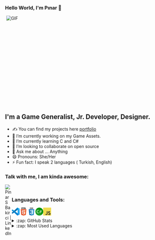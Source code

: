 ### Hello World, I'm Pınar  👋

 <img align="right" alt="GIF" src="https://github.com/arsentieva/arsentieva/blob/main/code.gif?raw=true" width="500" height="320" />


## I'm a Game Generalist, Jr. Developer, Designer.
- ✍ You can find my projects here [portfolio]
- 🔭 I’m currently working on my Game Assets.
- 🌱 I’m currently learning C and C#
- 👯 I’m looking to collaborate on open source
- 💬 Ask me about ... Anything
- 😄 Pronouns: She/Her
- ⚡ Fun fact: I speak 2 languages ( Turkish, English)


### Talk with me, I am kinda awesome:
[<img align="left" alt="Pinar S Bakirci | LinkedIn" width="22px" src="https://cdn.jsdelivr.net/npm/simple-icons@v3/icons/linkedin.svg" />][linkedin]

<br />

### Languages and Tools:

<img align="left" alt="Visual Studio Code" width="26px" src="https://raw.githubusercontent.com/github/explore/80688e429a7d4ef2fca1e82350fe8e3517d3494d/topics/visual-studio-code/visual-studio-code.png" />
<img align="left" alt="HTML5" width="26px" src="https://raw.githubusercontent.com/github/explore/80688e429a7d4ef2fca1e82350fe8e3517d3494d/topics/html/html.png" />
<img align="left" alt="CSS3" width="26px" src="https://raw.githubusercontent.com/github/explore/80688e429a7d4ef2fca1e82350fe8e3517d3494d/topics/css/css.png" />
<img align="left" alt="CSharp" width="26px" src="https://raw.githubusercontent.com/github/explore/80688e429a7d4ef2fca1e82350fe8e3517d3494d/topics/csharp/csharp.png" />
<img align="left" alt="JavaScript" width="26px" src="https://raw.githubusercontent.com/github/explore/80688e429a7d4ef2fca1e82350fe8e3517d3494d/topics/javascript/javascript.png" />
<br />
<br />


<details>
  <summary>:zap: GitHub Stats</summary>

  <img align="left" alt="Pınar's GitHub Stats" src="https://github-readme-stats.vercel.app/api?username=pnars&show_icons=true&hide_border=true" />

</details>

<details>
  <summary>:zap: Most Used Languages</summary>

<img align="left" alt="Pınar's GitHub Top Languages" src="https://github-readme-stats.vercel.app/api/top-langs/?username=pnars" />

</details>

[website]: 
[youtube]: 
[instagram]: https://www.instagram.com/bakircipinars/
[linkedin]: https://linkedin.com/in/pinarsbakirci
[portfolio]: https://psuratoglubakirci.myportfolio.com/

